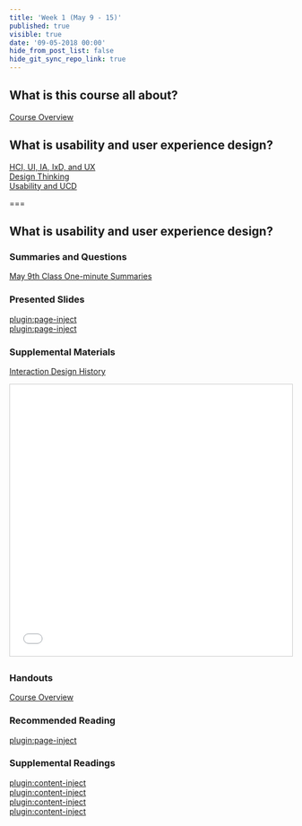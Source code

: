 ```yaml
---
title: 'Week 1 (May 9 - 15)'
published: true
visible: true
date: '09-05-2018 00:00'
hide_from_post_list: false
hide_git_sync_repo_link: true
---
```


## What is this course all about?
[Course Overview](https://demo.hibbittsdesign.org/cpt-363-2018/pdfs/cpt-363-slides-placeholder.pdf)

## What is usability and user experience design?
[HCI, UI, IA, IxD, and UX](https://demo.hibbittsdesign.org/cpt-363-2018/pdfs/cpt-363-slides-placeholder.pdf#page=3)  
[Design Thinking](https://demo.hibbittsdesign.org/cpt-363-2018/pdfs/cpt-363-slides-placeholder.pdf#page=4)  
[Usability and UCD](https://demo.hibbittsdesign.org/cpt-363-2018/pdfs/cpt-363-slides-placeholder.pdf#page=5)  

===

## **What is usability and user experience design?**

### Summaries and Questions  
[May 9th Class One-minute Summaries](https://sso.canvaslms.com/courses/1413912/assignments/9519517)

### Presented Slides  
[plugin:page-inject](/all-slides/week-01-1)  
[plugin:page-inject](/all-slides/week-01-2)  

### Supplemental Materials  
[Interaction Design History](http://www.slideshare.net/mrettig/interaction-design-history)  
<div class="embed-responsive embed-responsive-4by3"><iframe src="//www.slideshare.net/slideshow/embed_code/key/aTtcFNn7i55UVK" width="595" height="485" frameborder="0" marginwidth="0" marginheight="0" scrolling="no" style="border:1px solid #CCC; border-width:1px; margin-bottom:5px; max-width: 100%;" allowfullscreen> </iframe></div>

### Handouts
[Course Overview](https://sso.canvaslms.com/courses/1413912/files/folder/Handouts/Course%20Overview)  

### Recommended Reading  
[plugin:page-inject](/all-readings/week-01)

### Supplemental Readings  
[plugin:content-inject](/ux-techniques-guide/what-does-a-holistic-user-experience-design-process-look-like/design-ethics)  
[plugin:content-inject](/ux-techniques-guide/what-is-usability-and-user-experience-design/usability)  
[plugin:content-inject](/ux-techniques-guide/what-does-a-holistic-user-experience-design-process-look-like/user-centered-design)  
[plugin:content-inject](/ux-techniques-guide/what-is-usability-and-user-experience-design/user-experience-design)  
